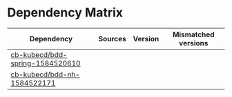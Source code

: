 # Dependency Matrix

Dependency | Sources | Version | Mismatched versions
---------- | ------- | ------- | -------------------
[cb-kubecd/bdd-spring-1584520610](https://github.com/cb-kubecd/bdd-spring-1584520610.git) |  | []() | 
[cb-kubecd/bdd-nh-1584522171](https://github.com/cb-kubecd/bdd-nh-1584522171.git) |  | []() | 
